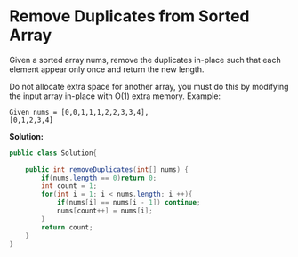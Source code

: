 # Remove Duplicates from Sorted Array


Given a sorted array nums, remove the duplicates in-place such that each element appear only once and return the new length.

Do not allocate extra space for another array, you must do this by modifying the input array in-place with O(1) extra memory.
Example:
```
Given nums = [0,0,1,1,1,2,2,3,3,4],
[0,1,2,3,4]
```

**Solution:**
```java
public class Solution{
    
    public int removeDuplicates(int[] nums) {
        if(nums.length == 0)return 0;
        int count = 1;
        for(int i = 1; i < nums.length; i ++){
            if(nums[i] == nums[i - 1]) continue;
            nums[count++] = nums[i];
        }
        return count;
    }
}
```